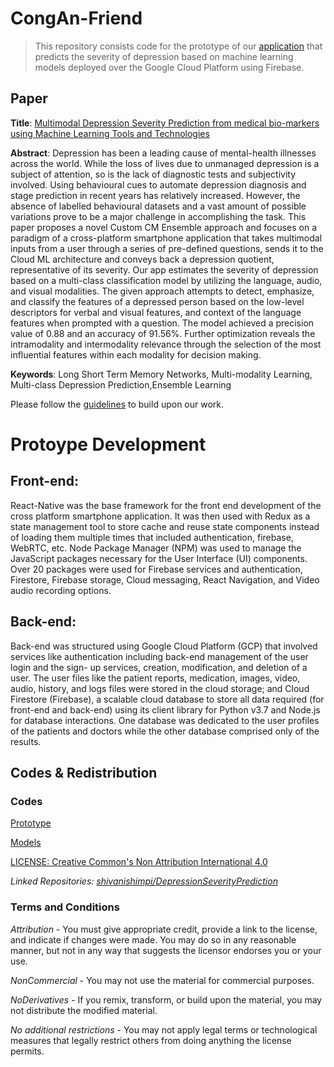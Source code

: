 # CongAn-Friend

> This repository consists code for the prototype of our [application](#paper) that predicts the severity of depression based on machine learning models deployed over the Google Cloud Platform using Firebase.

## Paper

**Title**:
[Multimodal Depression Severity Prediction from medical bio-markers using Machine Learning Tools and Technologies](https://www.researchgate.net/publication/344244798_Multimodal_Depression_Severity_Prediction_from_medical_bio-markers_using_Machine_Learning_Tools_and_Technologies)

**Abstract**:
Depression has been a leading cause of mental-health illnesses across the world. While the loss of lives due to unmanaged depression is a subject of attention, so is the lack of diagnostic tests and subjectivity involved. Using behavioural cues to automate depression diagnosis and stage prediction in recent years has relatively increased. However, the absence of labelled behavioural datasets and a vast amount of possible variations prove to be a major challenge in accomplishing the task. This paper proposes a novel Custom CM Ensemble approach and focuses on a paradigm of a cross-platform smartphone application that takes multimodal inputs from a user through a series of pre-defined questions, sends it to the Cloud ML architecture and conveys back a depression quotient, representative of its severity. Our app estimates the severity of depression based on a multi-class classification model by utilizing the language, audio, and visual modalities. The given approach attempts to detect, emphasize, and classify the features of a depressed person based on the low-level descriptors for verbal and visual features, and context of the language features when prompted with a question. The model achieved a precision value of 0.88 and an accuracy of 91.56%. Further optimization reveals the intramodality and intermodality relevance through the selection of the most influential features within each modality for decision making.

**Keywords**:
Long Short Term Memory Networks, Multi-modality Learning, Multi-class Depression Prediction,Ensemble Learning


Please follow the [guidelines](#codes--redistribution) to build upon our work.

# Protoype Development

## Front-end:
React-Native was the base framework for the front end development of the cross platform smartphone application. It was then used with Redux as a state management tool to store cache and reuse state components instead of loading them multiple times that included authentication, firebase, WebRTC, etc. Node Package Manager (NPM) was used to manage the JavaScript packages necessary for the User Interface (UI) components. Over 20 packages were used for Firebase services and authentication, Firestore, Firebase storage, Cloud messaging, React Navigation, and Video audio recording options.

## Back-end:
Back-end was structured using Google Cloud Platform (GCP) that involved services like authentication including back-end management of the user login and the sign- up services, creation, modification, and deletion of a user. The user files like the patient reports, medication, images, video, audio, history, and logs files were stored in the cloud storage; and Cloud Firestore (Firebase), a scalable cloud database to store all data required (for front-end and back-end) using its client library for Python v3.7 and Node.js for database interactions. One database was dedicated to the user profiles of the patients and doctors while the other database comprised only of the results.



## Codes & Redistribution

### Codes
[Prototype](https://github.com/Ritik-Sharma38/CongAn-Friend)

[Models](https://github.com/shivanishimpi/DepressionSeverityPrediction)

[LICENSE: Creative Common's Non Attribution International 4.0](https://github.com/shivanishimpi/DepressionSeverityPrediction/blob/master/Attribution-NonCommercial-NoDerivatives4.0International.pdf)

*Linked Repositories: [shivanishimpi/DepressionSeverityPrediction](https://github.com/shivanishimpi/DepressionSeverityPrediction/)*

### Terms and Conditions 

*Attribution* - You must give appropriate credit, provide a link to the license, and indicate if changes were made. You may do so in any reasonable manner, but not in any way that suggests the licensor endorses you or your use.

*NonCommercial* - You may not use the material for commercial purposes.

*NoDerivatives* - If you remix, transform, or build upon the material, you may not distribute the modified material.

*No additional restrictions* - You may not apply legal terms or technological measures that legally restrict others from doing anything the license permits.

